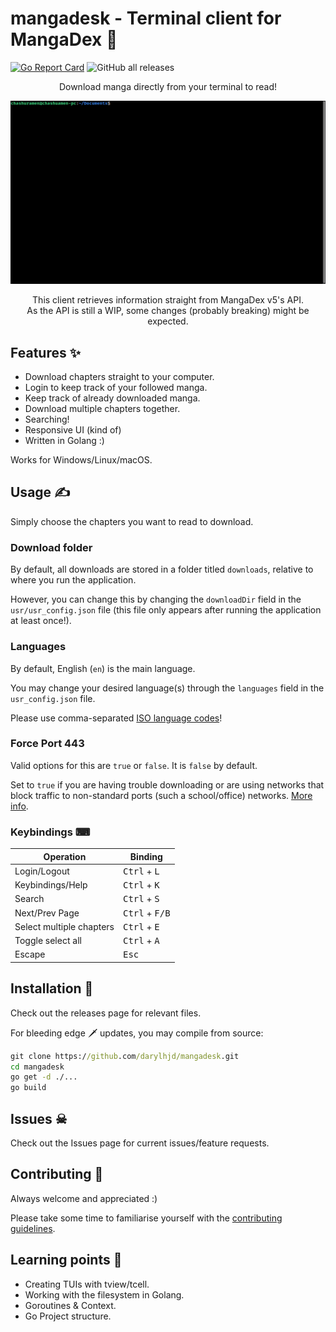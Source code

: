 # mangadesk - Terminal client for MangaDex 📖
[![Go Report Card](https://goreportcard.com/badge/github.com/darylhjd/mangadesk)](https://goreportcard.com/report/github.com/darylhjd/mangadesk)
![GitHub all releases](https://img.shields.io/github/downloads/darylhjd/mangadesk/total)

<p align="center">Download manga directly from your terminal to read!</p>

<img src="assets/demo.gif" alt="">

<p align="center">This client retrieves information straight from MangaDex v5's API. <br>As the API is still a WIP, some changes (probably breaking) might be expected.</p>

## Features ✨

- Download chapters straight to your computer.
- Login to keep track of your followed manga.
- Keep track of already downloaded manga.
- Download multiple chapters together.
- Searching!
- Responsive UI (kind of)
- Written in Golang :)

Works for Windows/Linux/macOS.

## Usage ✍

Simply choose the chapters you want to read to download.

### Download folder

By default, all downloads are stored in a folder titled `downloads`, relative to where you run the application.

However, you can change this by changing the `downloadDir` field in the `usr/usr_config.json` file (this file only
appears after running the application at least once!).

### Languages

By default, English (`en`) is the main language.

You may change your desired language(s) through the `languages` field in the `usr_config.json` file.

Please use comma-separated [ISO language codes](https://www.andiamo.co.uk/resources/iso-language-codes/)!

### Force Port 443

Valid options for this are `true` or `false`. It is `false` by default.

Set to `true` if you are having trouble downloading or are using networks that block traffic to non-standard ports 
(such a school/office) networks. [More info](https://api.mangadex.org/docs.html#operation/get-at-home-server-chapterId).

### Keybindings ⌨

| Operation                 | Binding                          |
|---------------------------|----------------------------------|
| Login/Logout              | <kbd>Ctrl</kbd> + <kbd>L</kbd>   |
| Keybindings/Help          | <kbd>Ctrl</kbd> + <kbd>K</kbd>   |
| Search                    | <kbd>Ctrl</kbd> + <kbd>S</kbd>   |
| Next/Prev Page            | <kbd>Ctrl</kbd> + <kbd>F/B</kbd> |
| Select multiple chapters  | <kbd>Ctrl</kbd> + <kbd>E</kbd>   |
| Toggle select all         | <kbd>Ctrl</kbd> + <kbd>A</kbd>   |
| Escape                    | <kbd>Esc</kbd>                   |

## Installation 🔧

Check out the releases page for relevant files.

For bleeding edge 🗡 updates, you may compile from source:

```cmd
git clone https://github.com/darylhjd/mangadesk.git
cd mangadesk
go get -d ./...
go build
```

## Issues ☠

Check out the Issues page for current issues/feature requests.

## Contributing 🤝

Always welcome and appreciated :)

Please take some time to familiarise yourself with the [contributing guidelines](.github/CONTRIBUTING.md).

## Learning points 🧠

- Creating TUIs with tview/tcell.
- Working with the filesystem in Golang.
- Goroutines & Context.
- Go Project structure.
